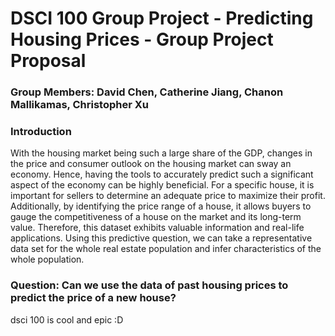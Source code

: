 # DSCI 100 Group Project - Predicting Housing Prices - Group Project Proposal
### Group Members: David Chen, Catherine Jiang, Chanon Mallikamas, Christopher Xu

### Introduction 
With the housing market being such a large share of the GDP, changes in the price and consumer outlook on the housing market can sway an economy. Hence, having the tools to accurately predict such a significant aspect of the economy can be highly beneficial. For a specific house, it is important for sellers to determine an adequate price to maximize their profit. 
Additionally, by identifying the price range of a house, it allows buyers to gauge the competitiveness of a house on the market and its long-term value. Therefore, this dataset exhibits valuable information and real-life applications. Using this predictive question, we can take a representative data set for the whole real estate population and infer characteristics of the whole population.

### Question: Can we use the data of past housing prices to predict the price of a new house?


dsci 100 is cool and epic :D
